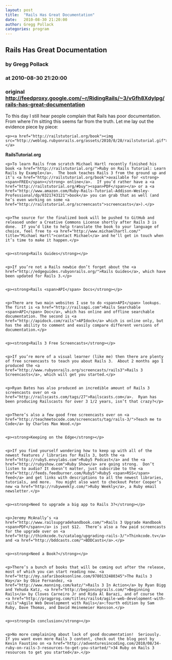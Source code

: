 ```yaml
---
layout: post
title:  "Rails Has Great Documentation"
date:   2010-08-30 21:20:00
author: Gregg Pollack
categories: program
---
```


## Rails Has Great Documentation
### by Gregg Pollack
### at 2010-08-30 21:20:00
### original <http://feedproxy.google.com/~r/RidingRails/~3/vGfh8XdyIpg/rails-has-great-documentation>

<p>To this day I still hear people complain that Rails has poor documentation.  From where I’m sitting this seems far from the truth.  Let me lay out the evidence piece by piece:</p>


	<p><a href="http://railstutorial.org/book"><img src="http://weblog.rubyonrails.org/assets/2010/8/28/railstutorial.gif"></a>
<strong>RailsTutorial.org</strong></p>


	<p>To learn Rails from scratch Michael Hartl recently finished his book <a href="http://railstutorial.org/">Ruby on Rails Tutorial: Learn Rails by Example</a>.  The book teaches Rails 3 from the ground up and it’s <a href="http://railstutorial.org/book">available for <strong><span>FREE</span></strong> online</a>.  If you’d rather have a <a href="http://railstutorial.org/#buy"><span>PDF</span></a> or a <a href="http://www.amazon.com/Ruby-Rails-Tutorial-Addison-Wesley-Professional/dp/0321743121">book</a> you can grab that as well (and he’s even working on some <a href="http://railstutorial.org/screencasts">screencasts</a>).</p>


	<p>The source for the finalized book will be pushed to GitHub and released under a Creative Commons License shortly after Rails 3 is done.  If you’d like to help translate the book to your language of choice, feel free to <a href="http://www.michaelhartl.com/" title="Michael Hartl">contact Michael</a> and he’ll get in touch when it’s time to make it happen.</p>


	<p><strong>Rails Guides</strong></p>


	<p>If you’re not a Rails newbie don’t forget about the <a href="http://edgeguides.rubyonrails.org/">Rails Guides</a>, which have been updated for Rails 3.</p>


	<p><strong>Rails <span>API</span> Docs</strong></p>


	<p>There are two main websites I use to do <span>API</span> lookups.  The first is <a href="http://railsapi.com">Rails Searchable <span>API</span> Doc</a>, which has online and offline searchable documentation. The second is <a href="http://apidock.com/rails">APIdock</a> which is online only, but has the ability to comment and easily compare different versions of documentation.</p>


	<p><strong>Rails 3 Free Screencasts</strong></p>


	<p>If you’re more of a visual learner (like me) then there are plenty of free screencasts to teach you about Rails 3.  About 2 months ago I produced the <a href="http://www.rubyonrails.org/screencasts/rails3">Rails 3 Screencasts</a>, which will get you started.</p>


	<p>Ryan Bates has also produced an incredible amount of Rails 3 screencasts over on <a href="http://railscasts.com/tags/27">Railscasts.com</a>.  Ryan has been producing Railscasts for over 3 1/2 years, isn’t that crazy?</p>


	<p>There’s also a few good free screencasts over on <a href="http://teachmetocode.com/screencasts/tag/rails-3/">Teach me to Code</a> by Charles Max Wood.</p>


	<p><strong>Keeping on the Edge</strong></p>


	<p>If you find yourself wondering how to keep up with all of the newest features / libraries for Rails 3, both the <a href="http://ruby5.envylabs.com">Ruby5 Podcast</a> and the <a href="http://rubyshow.com">Ruby Show</a> are going strong.  Don’t listen to audio? It doesn’t matter, just subscribe to the <a href="http://feeds.feedburner.com/Ruby5">Ruby5 <span>RSS</span> feed</a> and get links with descriptions to all the newest libraries, tutorials, and more.  You might also want to checkout Peter Cooper’s new <a href="http://rubyweekly.com/">Ruby Weekly</a>, a Ruby email newsletter.</p>


	<p><strong>Need to upgrade a big app to Rails 3?</strong></p>


	<p>Jeremy McAnally’s <a href="http://www.railsupgradehandbook.com/">Rails 3 Upgrade Handbook <span>PDF</span></a> is just $12.  There’s also a few paid screencasts for the upgrade over on <a href="http://thinkcode.tv/catalog/upgrading-rails-3/">Thinkcode.tv</a> and <a href="http://bddcasts.com/">BDDCasts</a>.</p>


	<p><strong>Need a Book?</strong></p>


	<p>There’s a bunch of books that will be coming out after the release, most of which you can start reading now. <a href="http://my.safaribooksonline.com/9780132480345">The Rails 3 Way</a> by Obie Fernandez, <a href="http://www.manning.com/katz/">Rails 3 In Action</a> by Ryan Bigg and Yehuda Katz, <a href="http://beginningrails.com/">Beginning Rails</a> by Cloves Carneiro Jr and Rida Al Barazi, and of course the <a href="http://pragprog.com/titles/rails4/agile-web-development-with-rails">Agile Web Development with Rails</a>:fourth edition by Sam Ruby, Dave Thomas, and David Heinemeier Hansson.</p>


	<p><strong>In conclusion</strong></p>


	<p>No more complaining about lack of good documentation!  Seriously. If you want even more Rails 3 content, check out the blog post by Kevin Faustino on <a href="http://adventuresincoding.com/2010/08/34-ruby-on-rails-3-resources-to-get-you-started/">34 Ruby on Rails 3 resources to get you started</a>.</p>